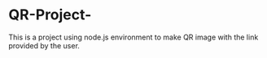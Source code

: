 # QR-Project-
This is a project using node.js environment to make QR image with the link provided by the user.

